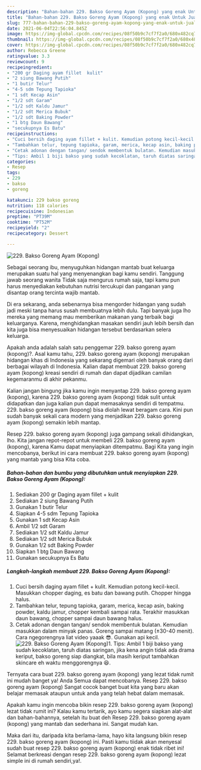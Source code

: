 ```yaml
---
description: "Bahan-bahan 229. Bakso Goreng Ayam (Kopong) yang enak Untuk Jualan"
title: "Bahan-bahan 229. Bakso Goreng Ayam (Kopong) yang enak Untuk Jualan"
slug: 777-bahan-bahan-229-bakso-goreng-ayam-kopong-yang-enak-untuk-jualan
date: 2021-06-04T22:56:04.845Z
image: https://img-global.cpcdn.com/recipes/08f50b9c7cf7f2a0/680x482cq70/229-bakso-goreng-ayam-kopong-foto-resep-utama.jpg
thumbnail: https://img-global.cpcdn.com/recipes/08f50b9c7cf7f2a0/680x482cq70/229-bakso-goreng-ayam-kopong-foto-resep-utama.jpg
cover: https://img-global.cpcdn.com/recipes/08f50b9c7cf7f2a0/680x482cq70/229-bakso-goreng-ayam-kopong-foto-resep-utama.jpg
author: Rebecca Greene
ratingvalue: 3.3
reviewcount: 9
recipeingredient:
- "200 gr Daging ayam fillet  kulit"
- "2 siung Bawang Putih"
- "1 butir Telur"
- "4-5 sdm Tepung Tapioka"
- "1 sdt Kecap Asin"
- "1/2 sdt Garam"
- "1/2 sdt Kaldu Jamur"
- "1/2 sdt Merica Bubuk"
- "1/2 sdt Baking Powder"
- "1 btg Daun Bawang"
- "secukupnya Es Batu"
recipeinstructions:
- "Cuci bersih daging ayam fillet + kulit. Kemudian potong kecil-kecil. Masukkan chopper daging, es batu dan bawang putih. Chopper hingga halus."
- "Tambahkan telur, tepung tapioka, garam, merica, kecap asin, baking powder, kaldu jamur, chopper kembali sampai rata. Terakhir masukkan daun bawang, chopper sampai daun bawang halus."
- "Cetak adonan dengan tangan/ sendok membentuk bulatan. Kemudian masukkan dalam minyak panas. Goreng sampai matang (±30-40 menit). Cara ngegorengnya liat video yaaak 😎. Gunakan api kecil."
- "Tips: Ambil 1 biji bakso yang sudah kecoklatan, taruh diatas saringan, jika kena angin tidak ada drama keriput, bakso goreng siap diangkat, bila masih keriput tambahkan skincare eh waktu menggorengnya 😆."
categories:
- Resep
tags:
- 229
- bakso
- goreng

katakunci: 229 bakso goreng 
nutrition: 118 calories
recipecuisine: Indonesian
preptime: "PT39M"
cooktime: "PT52M"
recipeyield: "2"
recipecategory: Dessert

---
```



![229. Bakso Goreng Ayam (Kopong)](https://img-global.cpcdn.com/recipes/08f50b9c7cf7f2a0/680x482cq70/229-bakso-goreng-ayam-kopong-foto-resep-utama.jpg)

Sebagai seorang ibu, menyuguhkan hidangan mantab buat keluarga merupakan suatu hal yang menyenangkan bagi kamu sendiri. Tanggung jawab seorang  wanita Tidak saja mengurus rumah saja, tapi kamu pun harus menyediakan kebutuhan nutrisi tercukupi dan panganan yang disantap orang tercinta wajib mantab.

Di era  sekarang, anda sebenarnya bisa mengorder hidangan yang sudah jadi meski tanpa harus susah membuatnya lebih dulu. Tapi banyak juga lho mereka yang memang mau memberikan makanan yang terbaik bagi keluarganya. Karena, menghidangkan masakan sendiri jauh lebih bersih dan kita juga bisa menyesuaikan hidangan tersebut berdasarkan selera keluarga. 



Apakah anda adalah salah satu penggemar 229. bakso goreng ayam (kopong)?. Asal kamu tahu, 229. bakso goreng ayam (kopong) merupakan hidangan khas di Indonesia yang sekarang digemari oleh banyak orang dari berbagai wilayah di Indonesia. Kalian dapat membuat 229. bakso goreng ayam (kopong) kreasi sendiri di rumah dan dapat dijadikan camilan kegemaranmu di akhir pekanmu.

Kalian jangan bingung jika kamu ingin menyantap 229. bakso goreng ayam (kopong), karena 229. bakso goreng ayam (kopong) tidak sulit untuk didapatkan dan juga kalian pun dapat memasaknya sendiri di tempatmu. 229. bakso goreng ayam (kopong) bisa diolah lewat beragam cara. Kini pun sudah banyak sekali cara modern yang menjadikan 229. bakso goreng ayam (kopong) semakin lebih mantap.

Resep 229. bakso goreng ayam (kopong) juga gampang sekali dihidangkan, lho. Kita jangan repot-repot untuk membeli 229. bakso goreng ayam (kopong), karena Kamu dapat menyiapkan ditempatmu. Bagi Kita yang ingin mencobanya, berikut ini cara membuat 229. bakso goreng ayam (kopong) yang mantab yang bisa Kita coba.

<!--inarticleads1-->

##### Bahan-bahan dan bumbu yang dibutuhkan untuk menyiapkan 229. Bakso Goreng Ayam (Kopong):

1. Sediakan 200 gr Daging ayam fillet + kulit
1. Sediakan 2 siung Bawang Putih
1. Gunakan 1 butir Telur
1. Siapkan 4-5 sdm Tepung Tapioka
1. Gunakan 1 sdt Kecap Asin
1. Ambil 1/2 sdt Garam
1. Sediakan 1/2 sdt Kaldu Jamur
1. Sediakan 1/2 sdt Merica Bubuk
1. Gunakan 1/2 sdt Baking Powder
1. Siapkan 1 btg Daun Bawang
1. Gunakan secukupnya Es Batu




<!--inarticleads2-->

##### Langkah-langkah membuat 229. Bakso Goreng Ayam (Kopong):

1. Cuci bersih daging ayam fillet + kulit. Kemudian potong kecil-kecil. Masukkan chopper daging, es batu dan bawang putih. Chopper hingga halus.
1. Tambahkan telur, tepung tapioka, garam, merica, kecap asin, baking powder, kaldu jamur, chopper kembali sampai rata. Terakhir masukkan daun bawang, chopper sampai daun bawang halus.
1. Cetak adonan dengan tangan/ sendok membentuk bulatan. Kemudian masukkan dalam minyak panas. Goreng sampai matang (±30-40 menit). Cara ngegorengnya liat video yaaak 😎. Gunakan api kecil.
<img src="//assets-global.cpcdn.com/assets/icons/button_play-2c75c40dde080a61004c1f40b05d8f140eaff45d7e9e6481dc71c63d2e7c4909.png" alt="229. Bakso Goreng Ayam (Kopong)">1. Tips: Ambil 1 biji bakso yang sudah kecoklatan, taruh diatas saringan, jika kena angin tidak ada drama keriput, bakso goreng siap diangkat, bila masih keriput tambahkan skincare eh waktu menggorengnya 😆.




Ternyata cara buat 229. bakso goreng ayam (kopong) yang lezat tidak rumit ini mudah banget ya! Anda Semua dapat mencobanya. Resep 229. bakso goreng ayam (kopong) Sangat cocok banget buat kita yang baru akan belajar memasak ataupun untuk anda yang telah hebat dalam memasak.

Apakah kamu ingin mencoba bikin resep 229. bakso goreng ayam (kopong) lezat tidak rumit ini? Kalau kamu tertarik, ayo kamu segera siapkan alat-alat dan bahan-bahannya, setelah itu buat deh Resep 229. bakso goreng ayam (kopong) yang mantab dan sederhana ini. Sangat mudah kan. 

Maka dari itu, daripada kita berlama-lama, hayo kita langsung bikin resep 229. bakso goreng ayam (kopong) ini. Pasti kamu tiidak akan menyesal sudah buat resep 229. bakso goreng ayam (kopong) enak tidak ribet ini! Selamat berkreasi dengan resep 229. bakso goreng ayam (kopong) lezat simple ini di rumah sendiri,ya!.

